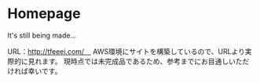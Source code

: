 # Homepage
It's still being made...

URL：http://tfeeei.com/　
AWS環境にサイトを構築しているので、URLより実際的に見れます。
現時点では未完成品であるため、参考までにお目通しいただければ幸いです。

